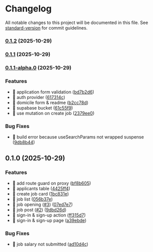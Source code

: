 # Changelog

All notable changes to this project will be documented in this file. See [standard-version](https://github.com/conventional-changelog/standard-version) for commit guidelines.

### [0.1.2](https://github.com/afifPippop1/hiring-dashboard/compare/v0.1.1...v0.1.2) (2025-10-29)

### [0.1.1](https://github.com/afifPippop1/hiring-dashboard/compare/v0.1.1-alpha.0...v0.1.1) (2025-10-29)

### [0.1.1-alpha.0](https://github.com/afifPippop1/hiring-dashboard/compare/v0.1.0...v0.1.1-alpha.0) (2025-10-29)


### Features

* 🎸 application form validation ([bd7b2d6](https://github.com/afifPippop1/hiring-dashboard/commit/bd7b2d6cd377657f716f8b1744d6b2bfc5cc36b4))
* 🎸 auth provider ([617314c](https://github.com/afifPippop1/hiring-dashboard/commit/617314c8c4cc95b964acd4d5bda71dd48815ab39))
* 🎸 domicile form & readme ([b2cc78d](https://github.com/afifPippop1/hiring-dashboard/commit/b2cc78d93c546608fef56724ffc5feb89a0f32c1))
* 🎸 supabase bucket ([61c55f9](https://github.com/afifPippop1/hiring-dashboard/commit/61c55f900353325fa6dbf0449db34ae71582597f))
* 🎸 use mutation on create job ([2379ee0](https://github.com/afifPippop1/hiring-dashboard/commit/2379ee094fc703e79f9e187fd890e6d503ee28d7))


### Bug Fixes

* 🐛 build error because useSearchParams not wrapped suspense ([9db8b44](https://github.com/afifPippop1/hiring-dashboard/commit/9db8b442ff40f221ca1c3c128c20617a501f66fe))

## 0.1.0 (2025-10-29)


### Features

* 🎸 add route guard on proxy ([bf8b605](https://github.com/afifPippop1/hiring-dashboard/commit/bf8b605b5aeec40b6b0cdee72b5835d8e77a7fcd))
* 🎸 applicants table ([4425ff4](https://github.com/afifPippop1/hiring-dashboard/commit/4425ff452fbf4475aec66dc9e8fc2c535e4eeedd))
* 🎸 create job card ([1bc831e](https://github.com/afifPippop1/hiring-dashboard/commit/1bc831e7c6e41747d4ee9bd9fab327fabd9612d9))
* 🎸 job list ([056b37e](https://github.com/afifPippop1/hiring-dashboard/commit/056b37eda3cc3f7b4e49bed2b11ab1fa862d1582))
* 🎸 job opening ([#3](https://github.com/afifPippop1/hiring-dashboard/issues/3)) ([07ed7e7](https://github.com/afifPippop1/hiring-dashboard/commit/07ed7e70ea754cb3853067cd963285ee31d8ca24))
* 🎸 job post ([#2](https://github.com/afifPippop1/hiring-dashboard/issues/2)) ([9dbd26d](https://github.com/afifPippop1/hiring-dashboard/commit/9dbd26d46c34a4d9830fc3de4bc91ac80b1351e4))
* 🎸 sign-in & sign-up action ([ff315d7](https://github.com/afifPippop1/hiring-dashboard/commit/ff315d70e4e98b5eed1a0769c3cf61c69bda2aa0))
* 🎸 sign-in & sign-up page ([a39ebde](https://github.com/afifPippop1/hiring-dashboard/commit/a39ebde5f3c4ce3448180f96b8dd98a4b88cb2c2))


### Bug Fixes

* 🐛 job salary not submitted ([ad10d4c](https://github.com/afifPippop1/hiring-dashboard/commit/ad10d4c6859acfb2177b1ea438a6e7df64c11e5e))
